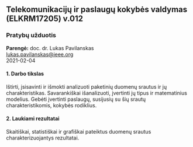 ## Telekomunikacijų ir paslaugų kokybės valdymas (ELKRM17205) v.012
### Pratybų užduotis

**Parengė:** doc. dr. Lukas Pavilanskas \
lukas.pavilanskas@ieee.org \
2021-02-04

#### 1. Darbo tikslas

Ištirti, įsisavinti ir išmokti analizuoti paketinių duomenų srautus ir jų charakteristikas.
Savarankiškai išanalizuoti, įvertinti jų tipus ir matematinius modelius.
Gebėti įvertinti paslaugų, susijusių su šių srautų charakteristikomis, kokybės rodiklius.

#### 2. Laukiami rezultatai

Skaitiškai, statistiškai ir grafiškai pateiktus duomenų srautus charakterizuojantys rezultatai.
